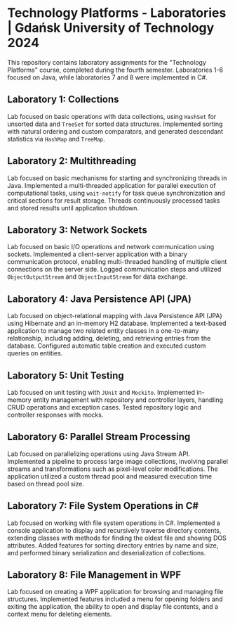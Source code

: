 # Technology Platforms - Laboratories | Gdańsk University of Technology 2024

This repository contains laboratory assignments for the "Technology Platforms" course, completed during the fourth semester. Laboratories 1-6 focused on Java, while laboratories 7 and 8 were implemented in C#.

## Laboratory 1: Collections

Lab focused on basic operations with data collections, using `HashSet` for unsorted data and `TreeSet` for sorted data structures. Implemented sorting with natural ordering and custom comparators, and generated descendant statistics via `HashMap` and `TreeMap`.

## Laboratory 2: Multithreading

Lab focused on basic mechanisms for starting and synchronizing threads in Java. Implemented a multi-threaded application for parallel execution of computational tasks, using `wait-notify` for task queue synchronization and critical sections for result storage. Threads continuously processed tasks and stored results until application shutdown.

## Laboratory 3: Network Sockets

Lab focused on basic I/O operations and network communication using sockets. Implemented a client-server application with a binary communication protocol, enabling multi-threaded handling of multiple client connections on the server side. Logged communication steps and utilized `ObjectOutputStream` and `ObjectInputStream` for data exchange.

## Laboratory 4: Java Persistence API (JPA)

Lab focused on object-relational mapping with Java Persistence API (JPA) using Hibernate and an in-memory H2 database. Implemented a text-based application to manage two related entity classes in a one-to-many relationship, including adding, deleting, and retrieving entries from the database. Configured automatic table creation and executed custom queries on entities.

## Laboratory 5: Unit Testing

Lab focused on unit testing with `JUnit` and `Mockito`. Implemented in-memory entity management with repository and controller layers, handling CRUD operations and exception cases. Tested repository logic and controller responses with mocks.

## Laboratory 6: Parallel Stream Processing

Lab focused on parallelizing operations using Java Stream API. Implemented a pipeline to process large image collections, involving parallel streams and transformations such as pixel-level color modifications. The application utilized a custom thread pool and measured execution time based on thread pool size.

## Laboratory 7: File System Operations in C#

Lab focused on working with file system operations in C#. Implemented a console application to display and recursively traverse directory contents, extending classes with methods for finding the oldest file and showing DOS attributes. Added features for sorting directory entries by name and size, and performed binary serialization and deserialization of collections.

## Laboratory 8: File Management in WPF

Lab focused on creating a WPF application for browsing and managing file structures. Implemented features included a menu for opening folders and exiting the application, the ability to open and display file contents, and a context menu for deleting elements.
